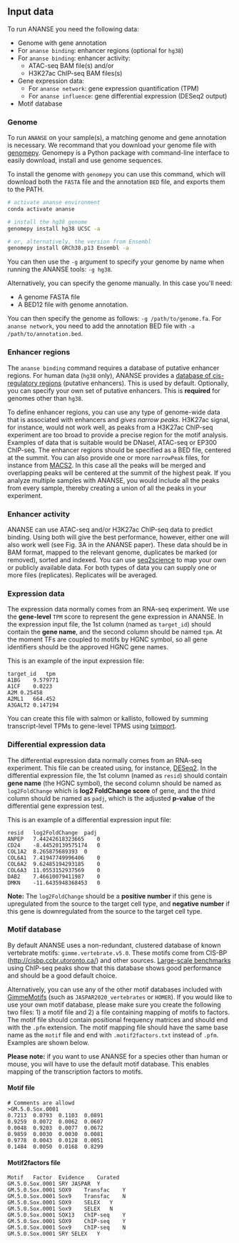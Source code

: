 ## Input data

To run ANANSE you need the following data:

* Genome with gene annotation
* For `ananse binding`: enhancer regions (optional for `hg38`)
* For `ananse binding`: enhancer activity:
    *  ATAC-seq BAM file(s) and/or
    *  H3K27ac ChIP-seq BAM files(s) 
*  Gene expression data:
    *  For `ananse network`: gene expression quantification (TPM)
    *  For `ananse influence`: gene differential expression (DESeq2 output)
* Motif database

### Genome

To run `ANANSE` on your sample(s), a matching genome and gene annotation is necessary. We recommand that you download your genome file with [genomepy](https://github.com/vanheeringen-lab/genomepy). Genomepy is a Python package with command-line interface to easily download, install and use genome sequences.

To install the genome with `genomepy` you can use this command, which will download both the `FASTA` file and the annotation `BED` file, and exports them to the PATH.

``` bash
# activate ananse environment
conda activate ananse

# install the hg38 genome
genomepy install hg38 UCSC -a

# or, alternatively, the version from Ensembl
genomepy install GRCh38.p13 Ensembl -a
```

You can then use the `-g` argument to specify your genome by name when running the ANANSE tools: `-g hg38`.

Alternatively, you can specify the genome manually. In this case you'll need:  

* A genome FASTA file   
* A BED12 file with genome annotation.  

You can then specify the genome as follows: `-g /path/to/genome.fa`. For `ananse network`, you need to add the annotation BED file with `-a /path/to/annotation.bed`.

### Enhancer regions

The `ananse binding` command requires a database of putative enhancer regions. For human data (`hg38` only), ANANSE provides a [database of cis-regulatory regions](https://doi.org/10.5281/zenodo.4066424) (putative enhancers). This is used by default. Optionally, you can specify your own set of putative enhancers. This is **required** for genomes other than `hg38`. 

To define enhancer regions, you can use any type of genome-wide data that is associated with enhancers and *gives narrow peaks*. H3K27ac signal, for instance, would not work well, as peaks from a H3K27ac ChIP-seq experiment are too broad to provide a precise region for the motif analysis. Examples of data that is suitable would be DNaseI, ATAC-seq or EP300 ChIP-seq. The enhancer regions should be specified as a BED file, centered at the summit. You can also provide one or more `narrowPeak` files, for instance from  [MACS2](https://github.com/taoliu/MACS). In this case all the peaks will be merged and overlapping peaks will be centered at the summit of the highest peak. If you analyze multiple samples with ANANSE, you would include all the peaks from every sample, thereby creating a union of all the peaks in your experiment.

### Enhancer activity

ANANSE can use ATAC-seq and/or H3K27ac ChIP-seq data to predict binding. Using both will give the best performance, however, either one will also work well (see Fig. 3A in the ANANSE paper). These data should be in BAM format, mapped to the relevant genome, duplicates be marked (or removed), sorted and indexed. You can use [seq2science](https://github.com/vanheeringen-lab/seq2science) to map your own or publicly available data. For both types of data you can supply one or more files (replicates). Replicates will be averaged.

### Expression data

The expression data normally comes from an RNA-seq experiment. We use the **gene-level** `TPM` score to represent the gene expression in ANANSE. In the expression input file, the 1st column (named as `target_id`) should contain the **gene name**, and the second column should be named `tpm`. At the moment TFs are coupled to motifs by HGNC symbol, so all gene identifiers should be the approved HGNC gene names.

This is an example of the input expression file:

```
target_id	tpm
A1BG	9.579771
A1CF	0.0223
A2M	0.25458
A2ML1	664.452
A3GALT2	0.147194
```

You can create this file with salmon or kallisto, followed by summing transcript-level TPMs to gene-level TPMS using [tximport](https://bioconductor.org/packages/release/bioc/vignettes/tximport/inst/doc/tximport.html).

### Differential expression data

The differential expression data normally comes from an RNA-seq experiment. This file can be created using, for instance, [DESeq2](https://bioconductor.org/packages/release/bioc/html/DESeq2.html). In the differential expression file, the 1st column (named as `resid`) should contain **gene name** (the HGNC symbol), the second column should be named as `log2FoldChange` which is **log2 FoldChange score** of gene, and the third column should be named as `padj`, which is the adjusted **p-value** of the differential gene expression test. 

This is an example of a differential expression input file:

```
resid	log2FoldChange	padj
ANPEP	7.44242618323665	0
CD24	-8.44520139575174	0
COL1A2	8.265875689393	0
COL6A1	7.41947749996406	0
COL6A2	9.62485194293185	0
COL6A3	11.0553152937569	0
DAB2	7.46610079411987	0
DMKN	-11.6435948368453	0
```

**Note:**  The `log2FoldChange` should be a **positive number** if this gene is upregulated from the source to the target cell type, and **negative number** if this gene is downregulated from the source to the target cell type.

### Motif database

By default ANANSE uses a non-redundant, clustered database of known vertebrate motifs: `gimme.vertebrate.v5.0`. These motifs come from CIS-BP (http://cisbp.ccbr.utoronto.ca/) and other sources. [Large-scale benchmarks](https://www.biorxiv.org/content/10.1101/474403v1.full) using ChIP-seq peaks show that this database shows good performance and should be a good default choice. 

Alternatively, you can use any of the other motif databases included with [GimmeMotifs](https://gimmemotifs.readthedocs.io/en/master/overview.html#motif-databases) (such as `JASPAR2020_vertebrates` or `HOMER`). If you would like to use your own motif database, please make sure you create the following two files: 1) a motif file and 2) a file containing mapping of motifs to factors.  The motif file should contain positional frequency matrices and should end with the `.pfm` extension. The motif mapping file should have the same base name as  the `motif` file and end with `.motif2factors.txt` instead of `.pfm`. Examples are shown below.

**Please note:** if you want to use ANANSE for a species other than human or mouse, you will have to use the default motif database. This enables mapping of the transcription factors to motifs.

#### Motif file

```    
# Comments are allowd
>GM.5.0.Sox.0001
0.7213	0.0793	0.1103	0.0891
0.9259	0.0072	0.0062	0.0607
0.0048	0.9203	0.0077	0.0672
0.9859	0.0030	0.0030	0.0081
0.9778	0.0043	0.0128	0.0051
0.1484	0.0050	0.0168	0.8299
```

#### Motif2factors file  

```
Motif	Factor	Evidence	Curated
GM.5.0.Sox.0001	SRY	JASPAR	Y
GM.5.0.Sox.0001	SOX9	Transfac	Y
GM.5.0.Sox.0001	Sox9	Transfac	N
GM.5.0.Sox.0001	SOX9	SELEX	Y
GM.5.0.Sox.0001	Sox9	SELEX	N
GM.5.0.Sox.0001	SOX13	ChIP-seq	Y
GM.5.0.Sox.0001	SOX9	ChIP-seq	Y
GM.5.0.Sox.0001	Sox9	ChIP-seq	N
GM.5.0.Sox.0001	SRY	SELEX	Y
```
